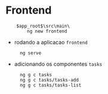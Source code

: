 # Frontend

    
        $app_root$\src\main\
            ng new frontend
            
* rodando a aplicacao ``frontend``

    
        ng serve
        
* adicionando os componentes ``tasks``

    
        ng g c tasks                    
        ng g c tasks/tasks-add                    
        ng g c tasks/tasks-list          
